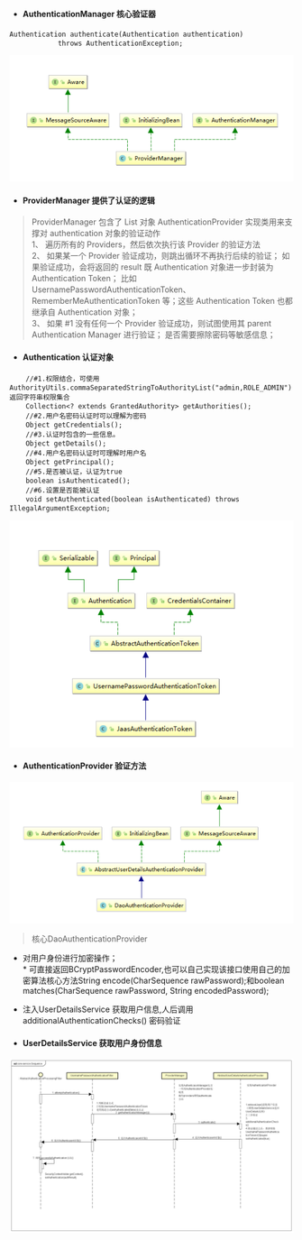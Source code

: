 * #### AuthenticationManager 核心验证器
```jshelllanguage
Authentication authenticate(Authentication authentication)
			throws AuthenticationException;
```
![继承结构](../images/security/1.png)

* #### ProviderManager 提供了认证的逻辑

> ProviderManager 包含了 List<AuthenticationProvider> 对象
  > AuthenticationProvider  实现类用来支撑对 authentication 对象的验证动作  
    1、 遍历所有的 Providers，然后依次执行该 Provider 的验证方法   
    2、 如果某一个 Provider 验证成功，则跳出循环不再执行后续的验证；
        如果验证成功，会将返回的 result 既 Authentication 对象进一步封装为 Authentication Token；
         比如 UsernamePasswordAuthenticationToken、RememberMeAuthenticationToken 等；这些 Authentication Token 也都继承自 Authentication 对象；  
    3、 如果 #1 没有任何一个 Provider 验证成功，则试图使用其 parent Authentication Manager 进行验证；
    是否需要擦除密码等敏感信息；


*  #### Authentication  认证对象
```jshelllanguage
    //#1.权限结合，可使用AuthorityUtils.commaSeparatedStringToAuthorityList("admin,ROLE_ADMIN")返回字符串权限集合
	Collection<? extends GrantedAuthority> getAuthorities();
    //#2.用户名密码认证时可以理解为密码
	Object getCredentials();
	//#3.认证时包含的一些信息。
	Object getDetails();
	//#4.用户名密码认证时可理解时用户名
	Object getPrincipal();
	//#5.是否被认证，认证为true	
	boolean isAuthenticated();
	//#6.设置是否能被认证
	void setAuthenticated(boolean isAuthenticated) throws IllegalArgumentException;
```
![继承结构](../images/security/2.png)

* #### AuthenticationProvider 验证方法
![AuthenticationProvider继承机构](../images/security/3.png)
> 核心DaoAuthenticationProvider   
  *  对用户身份进行加密操作；  
    * 可直接返回BCryptPasswordEncoder,也可以自己实现该接口使用自己的加密算法核心方法String encode(CharSequence rawPassword);和boolean matches(CharSequence rawPassword, String encodedPassword);
  * 注入UserDetailsService 获取用户信息,人后调用 additionalAuthenticationChecks() 密码验证

* #### UserDetailsService 获取用户身份信息
  

![时序图](../images/security/sx1)
    


